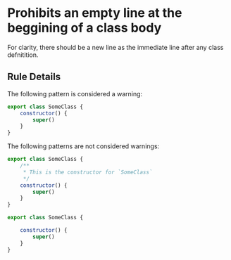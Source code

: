 # Prohibits an empty line at the beggining of a class body

For clarity, there should be a new line as the immediate line after any class defnitition.

## Rule Details

The following pattern is considered a warning:

```js
export class SomeClass {
	constructor() {
		super()
	}
}
```

The following patterns are not considered warnings:

```js
export class SomeClass {
	/**
	 * This is the constructor for `SomeClass`
	 */
	constructor() {
		super()
	}
}
```

``` js
export class SomeClass {

	constructor() {
		super()
	}
}
```
